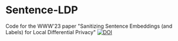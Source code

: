 # Sentence-LDP
Code for the WWW'23 paper "Sanitizing Sentence Embeddings (and Labels) for Local Differential Privacy"
[![DOI](https://zenodo.org/badge/598283362.svg)](https://zenodo.org/badge/latestdoi/598283362)
